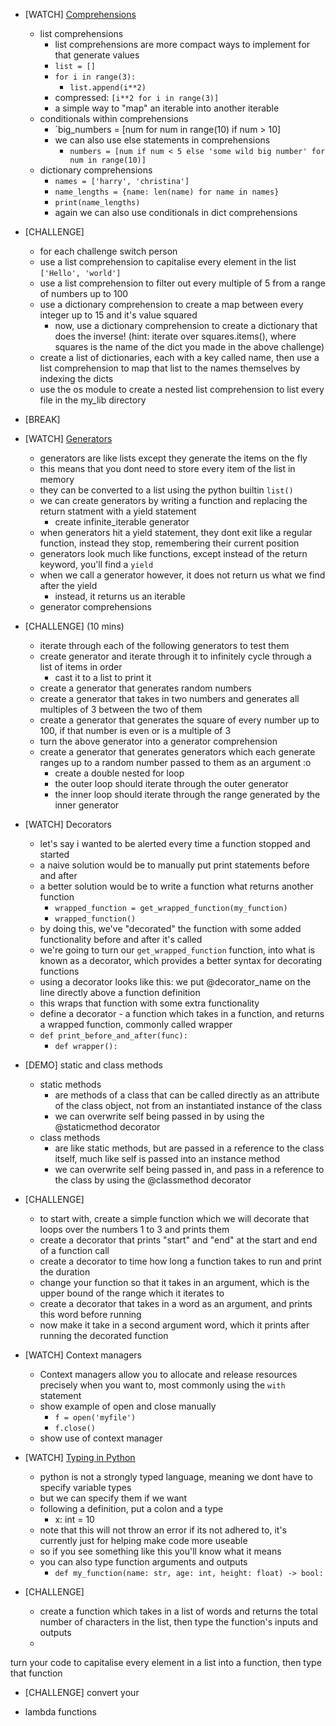 - [WATCH] [Comprehensions]()
    - list comprehensions
        - list comprehensions are more compact ways to implement for that generate values
        - `list = []`
        - `for i in range(3):`
            - `list.append(i**2)`
        - compressed: `[i**2 for i in range(3)]`
        - a simple way to "map" an iterable into another iterable
    - conditionals within comprehensions
        - `big_numbers = [num for num in range(10) if num > 10]
        - we can also use else statements in comprehensions
            - `numbers = [num if num < 5 else 'some wild big number' for num in range(10)]`
    - dictionary comprehensions
        - `names = ['harry', 'christina']`
        - `name_lengths = {name: len(name) for name in names}`
        - `print(name_lengths)`
        - again we can also use conditionals in dict comprehensions
- [CHALLENGE] 
    - for each challenge switch person
    - use a list comprehension to capitalise every element in the list `['Hello', 'world']`
    - use a list comprehension to filter out every multiple of 5 from a range of numbers up to 100
    - use a dictionary comprehension to create a map between every integer up to 15 and it's value squared
        - now, use a dictionary comprehension to create a dictionary that does the inverse! (hint: iterate over squares.items(), where squares is the name of the dict you made in the above challenge)
    - create a list of dictionaries, each with a key called name, then use a list comprehension to map that list to the names themselves by indexing the dicts
    - use the os module to create a nested list comprehension to list every file in the my_lib directory
- [BREAK]
- [WATCH] [Generators]()
    - generators are like lists except they generate the items on the fly
    - this means that you dont need to store every item of the list in memory
    - they can be converted to a list using the python builtin `list()`
    - we can create generators by writing a function and replacing the return statment with a yield statement
        - create infinite_iterable generator
    - when generators hit a yield statement, they dont exit like a regular function, instead they stop, remembering their current position
    - generators look much like functions, except instead of the return keyword, you'll find a `yield`
    - when we call a generator however, it does not return us what we find after the yield
        - instead, it returns us an iterable
    - generator comprehensions
- [CHALLENGE] (10 mins) 
    - iterate through each of the following generators to test them
    - create generator and iterate through it to infinitely cycle through a list of items in order
        - cast it to a list to print it
    - create a generator that generates random numbers
    - create a generator that takes in two numbers and generates all multiples of 3 between the two of them
    - create a generator that generates the square of every number up to 100, if that number is even or is a multiple of 3
    - turn the above generator into a generator comprehension
    - create a generator that generates generators which each generate ranges up to a random number passed to them as an argument :o
        - create a double nested for loop
        - the outer loop should iterate through the outer generator
        - the inner loop should iterate through the range generated by the inner generator
- [WATCH] Decorators
    - let's say i wanted to be alerted every time a function stopped and started
    - a naive solution would be to manually put print statements before and after
    - a better solution would be to write a function what returns another function
        - `wrapped_function = get_wrapped_function(my_function)`
        - `wrapped_function()`
    - by doing this, we've "decorated" the function with some added functionality before and after it's called
    - we're going to turn our `get_wrapped_function` function, into what is known as a decorator, which provides a better syntax for decorating functions
    - using a decorator looks like this: we put @decorator_name on the line directly above a function definition
    - this wraps that function with some extra functionality
    - define a decorator - a function which takes in a function, and returns a wrapped function, commonly called wrapper
    - `def print_before_and_after(func):`
        - `def wrapper():`
- [DEMO] static and class methods
    - static methods
        - are methods of a class that can be called directly as an attribute of the class object, not from an instantiated instance of the class
        - we can overwrite self being passed in by using the @staticmethod decorator
    - class methods
        - are like static methods, but are passed in a reference to the class itself, much like self is passed into an instance method
        - we can overwrite self being passed in, and pass in a reference to the class by using the @classmethod decorator


- [CHALLENGE]
    - to start with, create a simple function which we will decorate that loops over the numbers 1 to 3 and prints them
    - create a decorator that prints "start" and "end" at the start and end of a function call
    - create a decorator to time how long a function takes to run and print the duration
    - change your function so that it takes in an argument, which is the upper bound of the range which it iterates to
    - create a decorator that takes in a word as an argument, and prints this word before running
    - now make it take in a second argument word, which it prints after running the decorated function
- [WATCH] Context managers
    - Context managers allow you to allocate and release resources precisely when you want to, most commonly using the `with` statement
    - show example of open and close manually
        - `f = open('myfile')`
        - `f.close()`
    - show use of context manager
- [WATCH] [Typing in Python]()
    - python is not a strongly typed language, meaning we dont have to specify variable types
    - but we can specify them if we want
    - following a definition, put a colon and a type
        - x: int = 10
    - note that this will not throw an error if its not adhered to, it's currently just for helping make code more useable
    - so if you see something like this you'll know what it means
    - you can also type function arguments and outputs
        - `def my_function(name: str, age: int, height: float) -> bool:`
- [CHALLENGE] 
    - create a function which takes in a list of words and returns the total number of characters in the list, then type the function's inputs and outputs
    - 
turn your code to capitalise every element in a list into a function, then type that function
- [CHALLENGE] convert your



- lambda functions